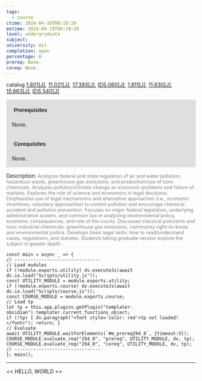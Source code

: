 ```yaml
---
tags:
  - course
ctime: 2024-04-18T00:19:28
mstime: 2024-04-18T00:19:28
level: undergraduate
subject: 
university: mit
completion: open
percentage: 0
prereq: None.
coreq: None.
---
```


catalog [1.801[J]](http://student.mit.edu/catalog/m1c.html#1.801), [11.021[J]](http://student.mit.edu/catalog/m11a.html#11.021), [17.393[J]](http://student.mit.edu/catalog/m17a.html#17.393), [IDS.060[J]](http://student.mit.edu/catalog/mIDSa.html#IDS.060), [1.811[J]](http://student.mit.edu/catalog/m1c.html#1.811), [11.630[J]](http://student.mit.edu/catalog/m11c.html#11.630), [15.663[J]](http://student.mit.edu/catalog/m15b.html#15.663), [IDS.540[J]](http://student.mit.edu/catalog/mIDSa.html#IDS.540)

<span style="display: block; padding: 15px; background-color: rgb(100, 100, 100, 0.2);"><font id="m_prereq294_0" style="display: block; font-family: Arial, sans-serif; font-weight: bold; padding: 5px">Prerequisites</font><br><span id="prereq294_0">None.</span></span>
<span style="display: block; padding: 15px; background-color: rgb(100, 100, 100, 0.2);"><font id="m_coreq294_0" style="display: block; font-family: Arial, sans-serif; font-weight: bold; padding: 5px">Corequisites</font><br><span id="coreq294_0">None.</span></span>

<font style="">Description:</font>
<font style="color: grey; font-size: 0.8rem;">Analyzes federal and state regulation of air and water pollution, hazardous waste, greenhouse gas emissions, and production/use of toxic chemicals. Analyzes pollution/climate change as economic problems and failure of markets. Explores the role of science and economics in legal decisions. Emphasizes use of legal mechanisms and alternative approaches (i.e., economic incentives, voluntary approaches) to control pollution and encourage chemical accident and pollution prevention. Focuses on major federal legislation, underlying administrative system, and common law in analyzing environmental policy, economic consequences, and role of the courts. Discusses classical pollutants and toxic industrial chemicals, greenhouse gas emissions, community right-to-know, and environmental justice. Develops basic legal skills: how to read/understand cases, regulations, and statutes. Students taking graduate version explore the subject in greater depth.</font>

```dataviewjs
const main = async _ => {
// --------------------------------
// Load modules
if (!module.exports.utility) dv.executeJs(await dv.io.load("Scripts/utility.js"));
const UTILITY_MODULE = module.exports.utility;
if (!module.exports.course) dv.executeJs(await dv.io.load("Scripts/course.js"));
const COURSE_MODULE = module.exports.course;
// Load tp
let tp = this.app.plugins.getPlugin("templater-obsidian").templater.current_functions_object;
if (!tp) { dv.paragraph("<font style='color: red'>tp not loaded!</font>"); return; }
// Evaluate
await UTILITY_MODULE.waitForElements(`#m_prereq294_0`, {timeout:5});
COURSE_MODULE.evaluate_req("294_0", "prereq", UTILITY_MODULE, dv, tp);
COURSE_MODULE.evaluate_req("294_0", "coreq", UTILITY_MODULE, dv, tp);
// --------------------------------
}; main();
```

---

<< HELLO, WORLD >>
